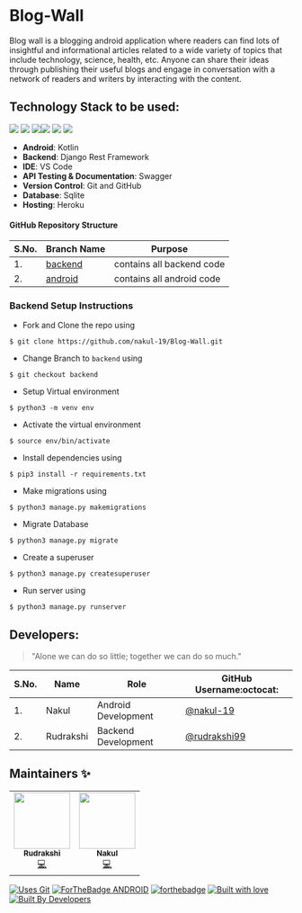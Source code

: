 # Blog-Wall

Blog wall is a blogging android application where readers can find lots of insightful and informational articles related to a wide variety of topics that include technology, science, health, etc. Anyone can share their ideas through publishing their useful blogs and engage in conversation with a network of readers and writers by interacting with the content.

## Technology Stack to be used:

<img src="https://img.shields.io/badge/python%20-%2314354C.svg?&style=for-the-badge&logo=python&logoColor=white"/> <img src="https://img.shields.io/badge/django%20-%23092E20.svg?&style=for-the-badge&logo=django&logoColor=white"/>  <img src="https://img.shields.io/badge/markdown-%23000000.svg?&style=for-the-badge&logo=markdown&logoColor=white"/><img src="https://img.shields.io/badge/github%20-%23121011.svg?&style=for-the-badge&logo=github&logoColor=white"/> <img src="https://img.shields.io/badge/sqlite-0B96B2?style=for-the-badge&logo=sqlite&logoColor=white"/> <img src="https://img.shields.io/badge/Heroku-430098?style=for-the-badge&logo=heroku&logoColor=white"/>


- **Android**: Kotlin
- **Backend**: Django Rest Framework
- **IDE**: VS Code
- **API Testing & Documentation**: Swagger
- **Version Control**: Git and GitHub
- **Database**: Sqlite
- **Hosting**: Heroku

#### GitHub Repository Structure

| S.No. | Branch Name | Purpose |
| --------------- | --------------- | --------------- |
| 1. | [backend](https://github.com/nakul-19/Blog-Wall/tree/backend) | contains all backend code |
| 2. | [android](https://github.com/nakul-19/Blog-Wall/tree/android) | contains all android code |


### Backend Setup Instructions

- Fork and Clone the repo using
```
$ git clone https://github.com/nakul-19/Blog-Wall.git
```
- Change Branch to `backend` using 
```
$ git checkout backend
```
- Setup Virtual environment
```
$ python3 -m venv env
```
- Activate the virtual environment
```
$ source env/bin/activate
```
- Install dependencies using
```
$ pip3 install -r requirements.txt
```
- Make migrations using
```
$ python3 manage.py makemigrations
```
- Migrate Database
```
$ python3 manage.py migrate
```
- Create a superuser
```
$ python3 manage.py createsuperuser
```
- Run server using
```
$ python3 manage.py runserver
``` 
## Developers:

> "Alone we can do so little; together we can do so much."

| S.No. | Name | Role | GitHub Username:octocat: |
| --------------- | --------------- | --------------- | --------------- |
| 1. | Nakul | Android Development | [@nakul-19](https://github.com/nakul-19) |
| 2. | Rudrakshi | Backend Development| [@rudrakshi99](https://github.com/rudrakshi99)  |


## Maintainers ✨

<table>
  <tbody><tr>
    <td align="center"><a href="https://github.com/rudrakshi99"><img alt="" src="https://avatars.githubusercontent.com/rudrakshi99" width="100px;"><br><sub><b>Rudrakshi</b></sub></a><br><a href="https://github.com/nakul-19/Blog-Wall/commits/backend?author=rudrakshi99" title="Code">💻</a></td>
    <td align="center"><a href="https://github.com/nakul-19"><img alt="" src="https://avatars.githubusercontent.com/nakul-19" width="100px;"><br><sub><b>Nakul </b></sub></a><br><a href="https://github.com/nakul-19/Blog-Wall/commits?author=nakul-19" title="Code">💻</a></td>
  </tr>
</tbody></table>

[![Uses Git](https://forthebadge.com/images/badges/uses-git.svg)](https://github.com/nakul-19/Blog-Wall) 
[![ForTheBadge ANDROID](https://forthebadge.com/images/badges/built-for-android.svg)](https://github.com/nakul-19/Blog-Wall)
[![forthebadge](https://forthebadge.com/images/badges/made-with-python.svg)](https://github.com/nakul-19/Blog-Wall)
[![Built with love](https://forthebadge.com/images/badges/built-with-love.svg)](https://github.com/nakul-19/Blog-Wall) [![Built By Developers](https://forthebadge.com/images/badges/built-by-developers.svg)](https://github.com/nakul-19/Blog-Wall) 
